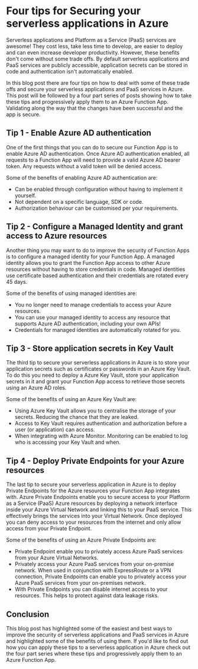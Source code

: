 # Four tips for Securing your serverless applications in Azure

Serverless applications and Platform as a Service (PaaS) services are awesome! They cost less, take less time to develop, are easier to deploy and can even increase developer productivity. However, these benefits don't come without some trade offs. By default serverless applications and PaaS services are publicly accessible, application secrets can be stored in code and authentication isn't automatically enabled.

In this blog post there are four tips on how to deal with some of these trade offs and secure your serverless applications and PaaS services in Azure. This post will be followed by a four part series of posts showing how to take these tips and progressively apply them to an Azure Function App. Validating along the way that the changes have been successful and the app is secure.  

## Tip 1 - Enable Azure AD authentication

One of the first things that you can do to secure our Function App is to enable Azure AD authentication. Once Azure AD authentication enabled, all requests to a Function App will need to provide a valid Azure AD bearer token. Any requests without a valid token will be denied access.

Some of the benefits of enabling Azure AD authentication are:

- Can be enabled through configuration without having to implement it yourself.
- Not dependent on a specific language, SDK or code.
- Authorization behaviour can be customised per your requirements.

## Tip 2 - Configure a Managed Identity and grant access to Azure resources

Another thing you may want to do to improve the security of Function Apps is to configure a managed identity for your Function App. A managed identity allows you to grant the Function App access to other Azure resources without having to store credentials in code. Managed identities use certificate based authentication and their credentials are rotated every 45 days.

Some of the benefits of using managed identities are:

- You no longer need to manage credentials to access your Azure resources.
- You can use your managed identity to access any resource that supports Azure AD authentication, including your own APIs!
- Credentials for managed identities are automatically rotated for you.

## Tip 3 - Store application secrets in Key Vault

The third tip to secure your serverless applications in Azure is to store your application secrets such as certificates or passwords in an Azure Key Vault. To do this you need to deploy a Azure Key Vault, store your application secrets in it and grant your Function App access to retrieve those secrets using an Azure AD roles.

Some of the benefits of using an Azure Key Vault are:

- Using Azure Key Vault allows you to centralise the storage of your secrets. Reducing the chance that they are leaked.
- Access to Key Vault requires authentication and authorization before a user (or application) can access.
- When integrating with Azure Monitor. Monitoring can be enabled to log who is accessing your Key Vault and when.

## Tip 4 - Deploy Private Endpoints for your Azure resources

The last tip to secure your serverless application in Azure is to deploy Private Endpoints for the Azure resources your Function App integrates with. Azure Private Endpoints enable you to secure access to your Platform as a Service (PaaS) Azure resources by deploying a network interface inside your Azure Virtual Network and linking this to your PaaS service. This effectively brings the services into your Virtual Network. Once deployed you can deny access to your resources from the internet and only allow access from your Private Endpoint.

Some of the benefits of using an Azure Private Endpoints are:

- Private Endpoint enable you to privately access Azure PaaS services from your Azure Virtual Networks.
- Privately access your Azure PaaS services from your on-premise network. When used in conjunction with ExpressRoute or a VPN connection, Private Endpoints can enable you to privately access your Azure PaaS services from your on-premises network.
- With Private Endpoints you can disable internet access to your resources. This helps to protect against data leakage risks. 

## Conclusion

This blog post has highlighted some of the easiest and best ways to improve the security of serverless applications and PaaS services in Azure and highlighted some of the benefits of using them. If you'd like to find out how you can apply these tips to a serverless application in Azure check out the four part series where these tips and progressively apply them to an Azure Function App.
